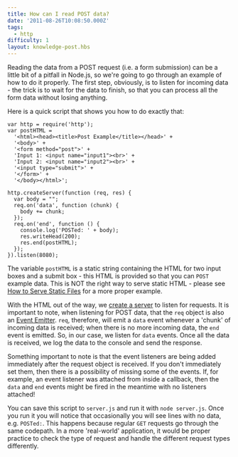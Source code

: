 ```yaml
---
title: How can I read POST data?
date: '2011-08-26T10:08:50.000Z'
tags:
  - http
difficulty: 1
layout: knowledge-post.hbs
---
```


Reading the data from a POST request (i.e. a form submission) can be a little bit of a pitfall in Node.js, so we're going to go through an example of how to do it properly.  The first step, obviously, is to listen for incoming data - the trick is to wait for the data to finish, so that you can process all the form data without losing anything.

Here is a quick script that shows you how to do exactly that:

    var http = require('http');
    var postHTML =
      '<html><head><title>Post Example</title></head>' +
      '<body>' +
      '<form method="post">' +
      'Input 1: <input name="input1"><br>' +
      'Input 2: <input name="input2"><br>' +
      '<input type="submit">' +
      '</form>' +
      '</body></html>';

    http.createServer(function (req, res) {
      var body = "";
      req.on('data', function (chunk) {
        body += chunk;
      });
      req.on('end', function () {
        console.log('POSTed: ' + body);
        res.writeHead(200);
        res.end(postHTML);
      });
    }).listen(8080);

The variable `postHTML` is a static string containing the HTML for two input boxes and a submit box - this HTML is provided so that you can `POST` example data. This is NOT the right way to serve static HTML - please see [How to Serve Static Files](/en/knowledge/HTTP/servers/how-to-serve-static-files/) for a more proper example.

With the HTML out of the way, we [create a server](/en/knowledge/HTTP/servers/how-to-create-a-HTTP-server/) to listen for requests. It is important to note, when listening for POST data, that the `req` object is also an [Event Emitter](/en/knowledge/getting-started/control-flow/what-are-event-emitters/).  `req`, therefore, will emit a `data` event whenever a 'chunk' of incoming data is received; when there is no more incoming data, the `end` event is emitted. So, in our case, we listen for `data` events. Once all the data is received, we log the data to the console and send the response.

Something important to note is that the event listeners are being added immediately after the request object is received. If you don't immediately set them, then there is a possibility of missing some of the events. If, for example, an event listener was attached from inside a callback, then the `data` and `end` events might be fired in the meantime with no listeners attached!

You can save this script to `server.js` and run it with `node server.js`. Once you run it you will notice that occasionally you will see lines with no data, e.g. `POSTed:`. This happens because regular `GET` requests go through the same codepath. In a more 'real-world' application, it would be proper practice to check the type of request and handle the different request types differently.
